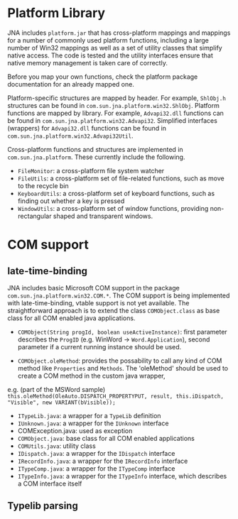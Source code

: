 Platform Library
================

JNA includes `platform.jar` that has cross-platform mappings and mappings for a number of commonly used platform functions, including a large number of Win32 mappings as well as a set of utility classes that simplify native access. The code is tested and the utility interfaces ensure that native memory management is taken care of correctly.

Before you map your own functions, check the platform package documentation for an already mapped one.

Platform-specific structures are mapped by header. For example, `ShlObj.h` structures can be found in `com.sun.jna.platform.win32.ShlObj`. Platform functions are mapped by library. For example, `Advapi32.dll` functions can be found in `com.sun.jna.platform.win32.Advapi32`. Simplified interfaces (wrappers) for `Advapi32.dll` functions can be found in `com.sun.jna.platform.win32.Advapi32Util`.

Cross-platform functions and structures are implemented in `com.sun.jna.platform`. These currently include the following.

* `FileMonitor`: a cross-platform file system watcher
* `FileUtils`: a cross-platform set of file-related functions, such as move to the recycle bin
* `KeyboardUtils`: a cross-platform set of keyboard functions, such as finding out whether a key is pressed
* `WindowUtils`: a cross-platform set of window functions, providing non-rectangular shaped and transparent windows.


COM support
===========

late-time-binding
-----------------

JNA includes basic Microsoft COM support in the package `com.sun.jna.platform.win32.COM.*`.
The COM support is being implemented with late-time-binding, vtable support is not yet available.
The straightforward approach is to extend the class `COMObject.class` as base class for all COM enabled java applications.

* `COMObject(String progId, boolean useActiveInstance)`: first parameter describes the `ProgID` (e.g. WinWord -> `Word.Application`), second parameter if a current running instance should be used.

* `COMObject.oleMethod`: provides the possability to call any kind of COM method like `Properties` and `Methods`. The 'oleMethod' should be used to create a COM method in the custom java wrapper, 

e.g. (part of the MSWord sample)   
`this.oleMethod(OleAuto.DISPATCH_PROPERTYPUT, result, this.iDispatch, "Visible", new VARIANT(bVisible));`

* `ITypeLib.java`: a wrapper for a `TypeLib` definition
* `IUnknown.java`: a wrapper for the `IUnknown` interface
* COMException.java: used as exception 
* `COMObject.java`:  base class for all COM enabled applications
* `COMUtils.java`: utility class
* `IDispatch.java`:  a wrapper for the `IDispatch` interface
* `IRecordInfo.java`:  a wrapper for the `IRecordInfo` interface
* `ITypeComp.java`:  a wrapper for the `ITypeComp` interface
* `ITypeInfo.java`:  a wrapper for the `ITypeInfo` interface, which describes a COM interface itself


Typelib parsing
---------------

